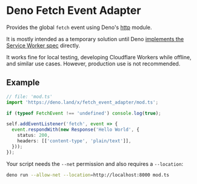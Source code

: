 # Deno Fetch Event Adapter

Provides the global `fetch` event using Deno's [http](https://deno.land/std/http) module. 

It is mostly intended as a temporary solution until Deno [implements the Service Worker spec](https://github.com/denoland/deno/issues/5957#issuecomment-722568905) directly.

It works fine for local testing, developing Cloudflare Workers while offline, and similar use cases. 
However, production use is not recommended.

## Example

```ts
// file: 'mod.ts'
import 'https://deno.land/x/fetch_event_adapter/mod.ts';

if (typeof FetchEvent !== 'undefined') console.log(true);

self.addEventListener('fetch', event => {
  event.respondWith(new Response('Hello World', { 
    status: 200, 
    headers: [['content-type', 'plain/text']],
  }));
});
```

Your script needs the `--net` permission and also requires a `--location`:

```sh
deno run --allow-net --location=http://localhost:8000 mod.ts
```

